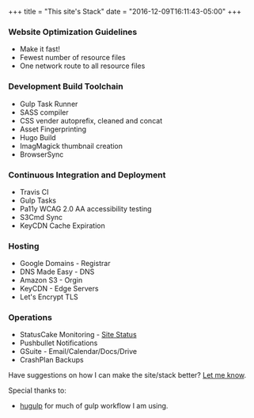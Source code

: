 +++
title = "This site's Stack"
date = "2016-12-09T16:11:43-05:00"
+++

### Website Optimization Guidelines
- Make it fast!
- Fewest number of resource files
- One network route to all resource files

### Development Build Toolchain
- Gulp Task Runner
- SASS compiler
- CSS vender autoprefix, cleaned and concat
- Asset Fingerprinting 
- Hugo Build
- ImagMagick thumbnail creation
- BrowserSync

### Continuous Integration and Deployment
- Travis CI
- Gulp Tasks
- Pa11y WCAG 2.0 AA accessibility testing
- S3Cmd Sync
- KeyCDN Cache Expiration

### Hosting
- Google Domains - Registrar 
- DNS Made Easy - DNS
- Amazon S3 - Orgin 
- KeyCDN - Edge Servers
- Let's Encrypt TLS

### Operations
- StatusCake Monitoring - [Site Status](http://status.mrmatt57.org/)
- Pushbullet Notifications
- GSuite - Email/Calendar/Docs/Drive
- CrashPlan Backups

Have suggestions on how I can make the site/stack better? [Let me know](https://github.com/MrMatt57/MrMatt57.org/issues/new).

Special thanks to:

- [hugulp](https://github.com/jbrodriguez/hugulp) for much of gulp workflow I am using.